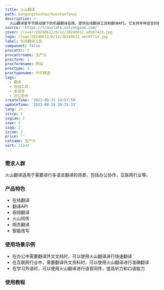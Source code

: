 ```yaml
---
title: 火山翻译
path: bangongzhushou/huoshanfanyi
description: >-
  火山翻译是字节跳动旗下的机器翻译品牌，提供在线翻译工具和翻译API。它支持多种语言的翻译，包括通用领域和办公协作等。火山翻译具有智能改写、实用工具多合一、图片翻译、语音同传等功能。用户可以通过网站、小程序和浏览器插件等形态使用火山翻译。
source: 'https://translate.volcengine.com/'
cover: /cover/20240612/6/12/20240612_adb87423.jpg
logo: /logo/20240612/6/12/20240612_aec0f714.jpg
label: 在线翻译工具
component: false
procattr: 1
procattrname: 生产力
procform: 1
procformname: 网站
proctype: 3
proctypename: 中文精选
tags:
  - 翻译
  - 在线工具
  - 多语言
  - 办公协作
createTime: '2023-08-15 14:57:59'
updateTime: '2023-08-18 20:15:33'
lang: zh
isicp: 1
isqian: 2
iswx: 2
isqq: 2
iscom: 2
price: ''
catname: 生产力
sort: 11242
---
```




### 需求人群
火山翻译适用于需要进行多语言翻译的场景，包括办公协作、互联网行业等。

### 产品特色
- 在线翻译
- 翻译API
- 视频翻译
- 火山同传
- 网页翻译
- 智能改写

### 使用场景示例
- 在办公中需要翻译外文文档时，可以使用火山翻译进行快速翻译
- 在互联网行业中，需要翻译外文资料时，可以使用火山翻译进行准确翻译
- 在学习外语时，可以使用火山翻译进行语音同传，提高听力和口语能力

### 使用教程


  

